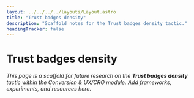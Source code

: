```yaml
---
layout: ../../../../layouts/Layout.astro
title: "Trust badges density"
description: "Scaffold notes for the Trust badges density tactic."
headingTracker: false
---
```

# Trust badges density

_This page is a scaffold for future research on the **Trust badges density** tactic within the Conversion & UX/CRO module. Add frameworks, experiments, and resources here._
